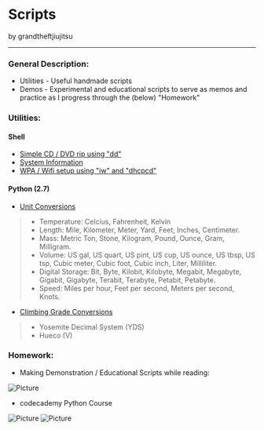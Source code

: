 Scripts
====================
by grandtheftjiujitsu
   
------------------
### General Description:
* Utilities - Useful handmade scripts
* Demos - Experimental and educational scripts to serve as memos and practice as I progress through the (below) "Homework"
### Utilities:
#### Shell
* [Simple CD / DVD rip using "dd"](https://github.com/grandtheftjiujitsu/Scripts/blob/master/dvdrip.sh)
* [System Information](https://github.com/grandtheftjiujitsu/Scripts/blob/master/sysinfo.sh)
* [WPA / Wifi setup using "iw" and "dhcpcd"](https://github.com/grandtheftjiujitsu/Scripts/blob/master/wifi-wpa.sh)
#### Python (2.7)
* [Unit Conversions](https://github.com/grandtheftjiujitsu/Scripts/blob/master/unit_conversion.py)
> * Temperature:  Celcius, Fahrenheit, Kelvin
> * Length:  Mile, Kilometer, Meter, Yard, Feet, Inches, Centimeter.
> * Mass:  Metric Ton, Stone, Kilogram, Pound, Ounce, Gram, Milligram.
> * Volume:  US gal, US quart, US pint, US cup, US ounce, US tbsp, US tsp, Cubic meter, Cubic foot, Cubic inch, Liter, Milliliter.
> * Digital Storage: Bit, Byte, Kilobit, Kilobyte, Megabit, Megabyte, Gigabit, Gigabyte, Terabit, Terabyte, Petabit, Petabyte.
> * Speed: Miles per hour, Feet per second, Meters per second, Knots.
* [Climbing Grade Conversions](https://github.com/grandtheftjiujitsu/Scripts/blob/master/climbing_grade_conversion.py)
> * Yosemite Decimal System (YDS)
> * Hueco (V)

### Homework:
* Making Demonstration / Educational Scripts while reading:

![Picture](http://ecx.images-amazon.com/images/I/5173Q4Lj1JL.jpg)

* codecademy Python Course

![Picture](http://www.codecademy.com/assets/logo/logo--dark-blue.svg)
![Picture](http://www.bopen.eu/technologies/open-source-technologies/python-programming-language/content_logo)